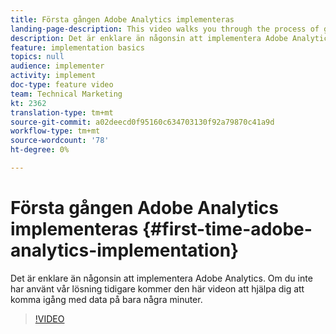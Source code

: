```yaml
---
title: Första gången Adobe Analytics implementeras
landing-page-description: This video walks you through the process of getting up and running with Adobe Analytics data in a matter of minutes.
description: Det är enklare än någonsin att implementera Adobe Analytics. Om du inte har använt vår lösning tidigare kommer den här videon att hjälpa dig att komma igång med data på bara några minuter.
feature: implementation basics
topics: null
audience: implementer
activity: implement
doc-type: feature video
team: Technical Marketing
kt: 2362
translation-type: tm+mt
source-git-commit: a02deecd0f95160c634703130f92a79870c41a9d
workflow-type: tm+mt
source-wordcount: '78'
ht-degree: 0%

---
```



# Första gången Adobe Analytics implementeras {#first-time-adobe-analytics-implementation}

Det är enklare än någonsin att implementera Adobe Analytics. Om du inte har använt vår lösning tidigare kommer den här videon att hjälpa dig att komma igång med data på bara några minuter.

>[!VIDEO](https://video.tv.adobe.com/v/25456/?quality=12)
